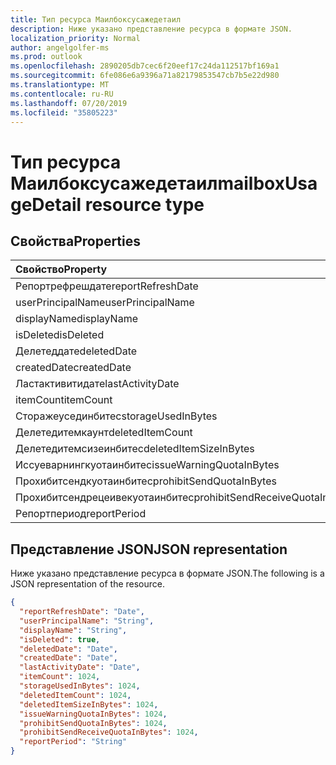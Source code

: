 ```yaml
---
title: Тип ресурса Маилбоксусажедетаил
description: Ниже указано представление ресурса в формате JSON.
localization_priority: Normal
author: angelgolfer-ms
ms.prod: outlook
ms.openlocfilehash: 2890205db7cec6f20eef17c24da112517bf169a1
ms.sourcegitcommit: 6fe086e6a9396a71a82179853547cb7b5e22d980
ms.translationtype: MT
ms.contentlocale: ru-RU
ms.lasthandoff: 07/20/2019
ms.locfileid: "35805223"
---
```

# <a name="mailboxusagedetail-resource-type"></a><span data-ttu-id="d9be8-103">Тип ресурса Маилбоксусажедетаил</span><span class="sxs-lookup"><span data-stu-id="d9be8-103">mailboxUsageDetail resource type</span></span>

## <a name="properties"></a><span data-ttu-id="d9be8-104">Свойства</span><span class="sxs-lookup"><span data-stu-id="d9be8-104">Properties</span></span>

| <span data-ttu-id="d9be8-105">Свойство</span><span class="sxs-lookup"><span data-stu-id="d9be8-105">Property</span></span>                        | <span data-ttu-id="d9be8-106">Тип</span><span class="sxs-lookup"><span data-stu-id="d9be8-106">Type</span></span>    |
| :------------------------------ | :------ |
| <span data-ttu-id="d9be8-107">Репортрефрешдате</span><span class="sxs-lookup"><span data-stu-id="d9be8-107">reportRefreshDate</span></span>               | <span data-ttu-id="d9be8-108">Дата</span><span class="sxs-lookup"><span data-stu-id="d9be8-108">Date</span></span>    |
| <span data-ttu-id="d9be8-109">userPrincipalName</span><span class="sxs-lookup"><span data-stu-id="d9be8-109">userPrincipalName</span></span>               | <span data-ttu-id="d9be8-110">String</span><span class="sxs-lookup"><span data-stu-id="d9be8-110">String</span></span>  |
| <span data-ttu-id="d9be8-111">displayName</span><span class="sxs-lookup"><span data-stu-id="d9be8-111">displayName</span></span>                     | <span data-ttu-id="d9be8-112">Строка</span><span class="sxs-lookup"><span data-stu-id="d9be8-112">String</span></span>  |
| <span data-ttu-id="d9be8-113">isDeleted</span><span class="sxs-lookup"><span data-stu-id="d9be8-113">isDeleted</span></span>                       | <span data-ttu-id="d9be8-114">Boolean</span><span class="sxs-lookup"><span data-stu-id="d9be8-114">Boolean</span></span> |
| <span data-ttu-id="d9be8-115">Делетеддате</span><span class="sxs-lookup"><span data-stu-id="d9be8-115">deletedDate</span></span>                     | <span data-ttu-id="d9be8-116">Дата</span><span class="sxs-lookup"><span data-stu-id="d9be8-116">Date</span></span>    |
| <span data-ttu-id="d9be8-117">createdDate</span><span class="sxs-lookup"><span data-stu-id="d9be8-117">createdDate</span></span>                     | <span data-ttu-id="d9be8-118">Дата</span><span class="sxs-lookup"><span data-stu-id="d9be8-118">Date</span></span>    |
| <span data-ttu-id="d9be8-119">Ластактивитидате</span><span class="sxs-lookup"><span data-stu-id="d9be8-119">lastActivityDate</span></span>                | <span data-ttu-id="d9be8-120">Дата</span><span class="sxs-lookup"><span data-stu-id="d9be8-120">Date</span></span>    |
| <span data-ttu-id="d9be8-121">itemCount</span><span class="sxs-lookup"><span data-stu-id="d9be8-121">itemCount</span></span>                       | <span data-ttu-id="d9be8-122">Int64</span><span class="sxs-lookup"><span data-stu-id="d9be8-122">Int64</span></span>   |
| <span data-ttu-id="d9be8-123">Сторажеусединбитес</span><span class="sxs-lookup"><span data-stu-id="d9be8-123">storageUsedInBytes</span></span>              | <span data-ttu-id="d9be8-124">Int64</span><span class="sxs-lookup"><span data-stu-id="d9be8-124">Int64</span></span>   |
| <span data-ttu-id="d9be8-125">Делетедитемкаунт</span><span class="sxs-lookup"><span data-stu-id="d9be8-125">deletedItemCount</span></span>                | <span data-ttu-id="d9be8-126">Int64</span><span class="sxs-lookup"><span data-stu-id="d9be8-126">Int64</span></span>   |
| <span data-ttu-id="d9be8-127">Делетедитемсизеинбитес</span><span class="sxs-lookup"><span data-stu-id="d9be8-127">deletedItemSizeInBytes</span></span>          | <span data-ttu-id="d9be8-128">Int64</span><span class="sxs-lookup"><span data-stu-id="d9be8-128">Int64</span></span>   |
| <span data-ttu-id="d9be8-129">Иссуеварнингкуотаинбитес</span><span class="sxs-lookup"><span data-stu-id="d9be8-129">issueWarningQuotaInBytes</span></span>        | <span data-ttu-id="d9be8-130">Int64</span><span class="sxs-lookup"><span data-stu-id="d9be8-130">Int64</span></span>   |
| <span data-ttu-id="d9be8-131">Прохибитсендкуотаинбитес</span><span class="sxs-lookup"><span data-stu-id="d9be8-131">prohibitSendQuotaInBytes</span></span>        | <span data-ttu-id="d9be8-132">Int64</span><span class="sxs-lookup"><span data-stu-id="d9be8-132">Int64</span></span>   |
| <span data-ttu-id="d9be8-133">Прохибитсендрецеивекуотаинбитес</span><span class="sxs-lookup"><span data-stu-id="d9be8-133">prohibitSendReceiveQuotaInBytes</span></span> | <span data-ttu-id="d9be8-134">Int64</span><span class="sxs-lookup"><span data-stu-id="d9be8-134">Int64</span></span>   |
| <span data-ttu-id="d9be8-135">Репортпериод</span><span class="sxs-lookup"><span data-stu-id="d9be8-135">reportPeriod</span></span>                    | <span data-ttu-id="d9be8-136">String</span><span class="sxs-lookup"><span data-stu-id="d9be8-136">String</span></span>  |

## <a name="json-representation"></a><span data-ttu-id="d9be8-137">Представление JSON</span><span class="sxs-lookup"><span data-stu-id="d9be8-137">JSON representation</span></span>

<span data-ttu-id="d9be8-138">Ниже указано представление ресурса в формате JSON.</span><span class="sxs-lookup"><span data-stu-id="d9be8-138">The following is a JSON representation of the resource.</span></span>

<!-- {
  "blockType": "resource",
  "@odata.type": "microsoft.graph.mailboxUsageDetail"
} -->

```json
{
  "reportRefreshDate": "Date", 
  "userPrincipalName": "String", 
  "displayName": "String", 
  "isDeleted": true, 
  "deletedDate": "Date", 
  "createdDate": "Date", 
  "lastActivityDate": "Date", 
  "itemCount": 1024, 
  "storageUsedInBytes": 1024, 
  "deletedItemCount": 1024,
  "deletedItemSizeInBytes": 1024, 
  "issueWarningQuotaInBytes": 1024, 
  "prohibitSendQuotaInBytes": 1024, 
  "prohibitSendReceiveQuotaInBytes": 1024, 
  "reportPeriod": "String"
}
```
